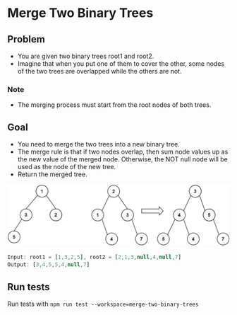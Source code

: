 # Merge Two Binary Trees

## Problem
* You are given two binary trees root1 and root2.
* Imagine that when you put one of them to cover the other, some nodes of the two trees are overlapped while the others are not.

### Note
* The merging process must start from the root nodes of both trees.

## Goal
* You need to merge the two trees into a new binary tree.
* The merge rule is that if two nodes overlap, then sum node values up as the new value of the merged node. Otherwise, the NOT null node will be used as the node of the new tree.
* Return the merged tree.

![example](./media_1.png)

```javascript
Input: root1 = [1,3,2,5], root2 = [2,1,3,null,4,null,7]
Output: [3,4,5,5,4,null,7]
```

## Run tests
Run tests with `npm run test --workspace=merge-two-binary-trees`